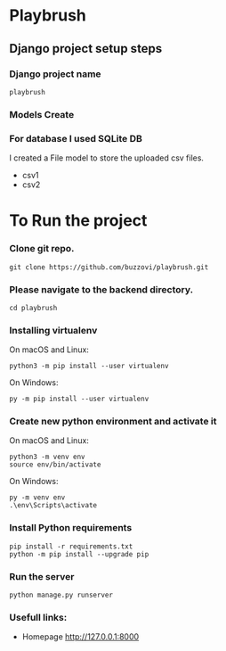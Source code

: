 # Playbrush

## Django project setup steps

### Django project name

```
playbrush
```

### Models Create

### For database I used SQLite DB

I created a File model to store the uploaded csv files.

- csv1
- csv2

# To Run the project

### Clone git repo.

```
git clone https://github.com/buzzovi/playbrush.git
```

### Please navigate to the backend directory.

```
cd playbrush
```

### Installing virtualenv

On macOS and Linux:

```
python3 -m pip install --user virtualenv
```

On Windows:

```
py -m pip install --user virtualenv
```

### Create new python environment and activate it

On macOS and Linux:

```
python3 -m venv env
source env/bin/activate
```

On Windows:

```
py -m venv env
.\env\Scripts\activate
```

### Install Python requirements

```
pip install -r requirements.txt
python -m pip install --upgrade pip
```

### Run the server

```
python manage.py runserver
```

### Usefull links:

- Homepage http://127.0.0.1:8000
